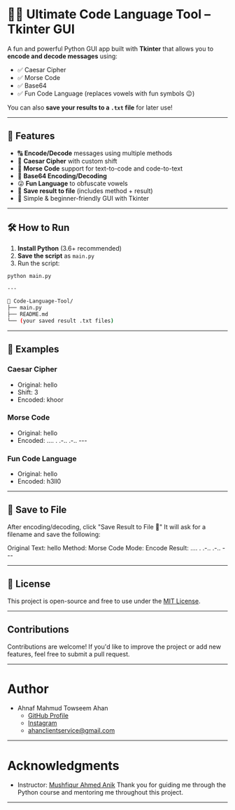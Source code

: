 # 🧠🔐 Ultimate Code Language Tool – Tkinter GUI

A fun and powerful Python GUI app built with **Tkinter** that allows you to **encode and decode messages** using:

- ✅ Caesar Cipher
- ✅ Morse Code
- ✅ Base64
- ✅ Fun Code Language (replaces vowels with fun symbols 😉)

You can also **save your results to a `.txt` file** for later use!

---

## 🚀 Features

- 🔠 **Encode/Decode** messages using multiple methods
- 🧩 **Caesar Cipher** with custom shift
- 🔡 **Morse Code** support for text-to-code and code-to-text
- 🔐 **Base64 Encoding/Decoding**
- 😜 **Fun Language** to obfuscate vowels
- 💾 **Save result to file** (includes method + result)
- 🎯 Simple & beginner-friendly GUI with Tkinter

---

## 🛠️ How to Run

1. **Install Python** (3.6+ recommended)
2. **Save the script** as `main.py`
3. Run the script:

```bash
python main.py

---

📁 Code-Language-Tool/
├── main.py
├── README.md
└── (your saved result .txt files)

```

---

## 🧠 Examples

### Caesar Cipher
   * Original: hello
   * Shift: 3
   * Encoded: khoor

### Morse Code
   * Original: hello
   * Encoded: .... . .-.. .-.. ---

### Fun Code Language
   * Original: hello
   * Encoded: h3ll0

---

## 📄 Save to File

After encoding/decoding, click "Save Result to File 💾"
It will ask for a filename and save the following:

  Original Text: hello
  Method: Morse Code
  Mode: Encode
  Result: .... . .-.. .-.. ---

---

## 📜 License
This project is open-source and free to use under the [MIT License](https://github.com/ANAHAN07/Code-Language-Encoder-Decoder/blob/main/LICENSE).

---

## Contributions


Contributions are welcome! 
If you'd like to improve the project or add new features, feel free to submit a pull request.

---

# Author

* Ahnaf Mahmud Towseem Ahan
    * [GitHub Profile](https://github.com/ANAHAN07)
    * [Instagram](https://www.instagram.com/its.me.memebd)
    * ahanclientservice@gmail.com
---

# Acknowledgments

* Instructor: [Mushfiqur Ahmed Anik](https://github.com/Musfique-Ahmed)
    Thank you for guiding me through the Python course and mentoring me throughout this project.
---


